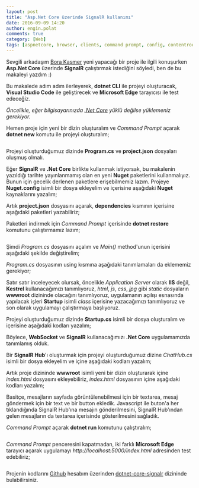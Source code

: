 ```yaml
---
layout: post
title: "Asp.Net Core üzerinde SignalR kullanımı"
date: 2016-09-09 14:20
author: engin.polat
comments: true
category: [Web]
tags: [aspnetcore, browser, clients, command prompt, config, contentroot, coreclr, dependencies, dotnet, edge, html, hub, iapplicationbuilder, iis, iservicecollection, javascript, jquery, kestrel, nuget, packageSources, project.json, restore, signalr, usestaticfiles, webhostbuilder, websocket, wwwroot]
---
```

Sevgili arkadaşım <a href="http://www.borakasmer.com" target="_blank">Bora Kaşmer</a> yeni yapacağı bir proje ile ilgili konuşurken **Asp.Net Core** üzerinde **SignalR** çalıştırmak istediğini söyledi, ben de bu makaleyi yazdım :)

Bu makalede adım adım ilerleyerek, **dotnet CLI** ile projeyi oluşturacak, **Visual Studio Code** ile geliştirecek ve **Microsoft Edge** tarayıcısı ile test edeceğiz.

*Öncelikle, eğer bilgisayarınızda <a href="https://www.microsoft.com/net" target="_blank">.Net Core</a> yüklü değilse yüklemeniz gerekiyor.*

Hemen proje için yeni bir dizin oluşturalım ve *Command Prompt* açarak **dotnet new** komutu ile projeyi oluşturalım;

<img class="lazy img-responsive" data-src="/assets/uploads/2016/09/dotnet-core-signalr-0.png" />

Projeyi oluşturduğumuz dizinde **Program.cs** ve **project.json** dosyaları oluşmuş olmalı.

Eğer **SignalR** ve **.Net Core** birlikte kullanmak istiyorsak, bu makalenin yazıldığı tarihte yayınlanmamış olan en yeni **Nuget** paketlerini kullanmalıyız. Bunun için gecelik derlenen paketlere erişebilmemiz lazım. Projeye **Nuget.config** isimli bir dosya ekleyelim ve içerisine aşağıdaki **Nuget** kaynaklarını yazalım;

<script src="https://gist.github.com/polatengin/1ec1f103e04cce2ef6bb865f3a90d30c.js?file=nuget.config"></script>

Artık **project.json** dosyasını açarak, **dependencies** kısmının içerisine aşağıdaki paketleri yazabiliriz;

<script src="https://gist.github.com/polatengin/1ec1f103e04cce2ef6bb865f3a90d30c.js?file=project.json"></script>

Paketleri indirmek için *Command Prompt* içerisinde **dotnet restore** komutunu çalıştırmamız lazım;

<img class="lazy img-responsive" data-src="/assets/uploads/2016/09/dotnet-core-signalr-1.png" />

Şimdi *Program.cs* dosyasını açalım ve *Main()* method'unun içerisini aşağıdaki şekilde değiştirelim;

<script src="https://gist.github.com/polatengin/1ec1f103e04cce2ef6bb865f3a90d30c.js?file=Program-Main.cs"></script>

*Program.cs* dosyasının using kısmına aşağıdaki tanımlamaları da eklememiz gerekiyor;

<script src="https://gist.github.com/polatengin/1ec1f103e04cce2ef6bb865f3a90d30c.js?file=Program-Usings.cs"></script>

Satır satır inceleyecek olursak, öncelikle *Application Server* olarak **IIS** değil, **Kestrel** kullanacağımızı tanımlıyoruz, *html*, *js*, *css*, *jpg* gibi *static* dosyaların **wwwroot** dizininde olacağını tanımlıyoruz, uygulamanın açılışı esnasında yapılacak işleri **Startup** isimli *class* içerisine yazacağımızı tanımlıyoruz ve son olarak uygulamayı çalıştırmaya başlıyoruz.

Projeyi oluşturduğumuz dizinde **Startup.cs** isimli bir dosya oluşturalım ve içerisine aşağıdaki kodları yazalım;

<script src="https://gist.github.com/polatengin/1ec1f103e04cce2ef6bb865f3a90d30c.js?file=Startup.cs"></script>

Böylece, **WebSocket** ve **SignalR** kullanacağımızı **.Net Core** uygulamamızda tanımlamış olduk.

Bir **SignalR Hub**'ı oluşturmak için projeyi oluşturduğumuz dizine *ChatHub.cs* isimli bir dosya ekleyelim ve içine aşağıdaki kodları yazalım;

<script src="https://gist.github.com/polatengin/1ec1f103e04cce2ef6bb865f3a90d30c.js?file=ChatHub.cs"></script>

Artık proje dizininde **wwwroot** isimli yeni bir dizin oluşturarak içine *index.html* dosyasını ekleyebiliriz, *index.html* dosyasının içine aşağıdaki kodları yazalım;

<script src="https://gist.github.com/polatengin/1ec1f103e04cce2ef6bb865f3a90d30c.js?file=Index.html"></script>

Basitçe, mesajların sayfada görüntülenebilmesi için bir textarea, mesaj göndermek için bir text ve bir button ekledik. Javascript ile buton'a her tıklandığında SignalR Hub'ına mesajın gönderilmesini, SignalR Hub'ından gelen mesajların da textarea içerisinde gösterilmesini sağladık.

*Command Prompt* açarak **dotnet run** komutunu çalıştıralım;

<img class="lazy img-responsive" data-src="/assets/uploads/2016/09/dotnet-core-signalr-2.png" />

*Command Prompt* penceresini kapatmadan, iki farklı **Microsoft Edge** tarayıcı açarak uygulamayı *http://localhost:5000/index.html* adresinden test edebiliriz;

<img class="lazy img-responsive" data-src="/assets/uploads/2016/09/dotnet-core-signalr-3.gif" />

Projenin kodlarını <a href="https://github.com/polatengin" target="_blank">Github</a> hesabım üzerinden <a href="https://github.com/polatengin/blog-codes/tree/master/dotnet-core-signalr" target="_blank">dotnet-core-signalr</a> dizininde bulabilirsiniz.